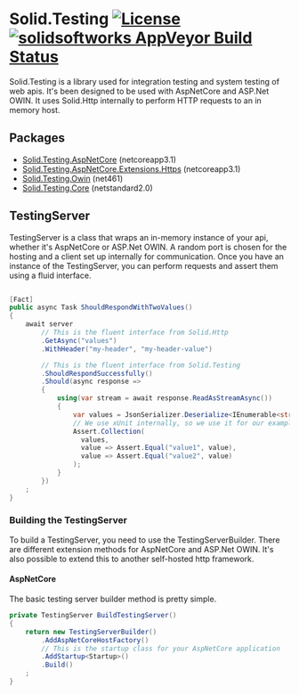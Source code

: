 # Solid.Testing [![License](https://img.shields.io/github/license/mashape/apistatus.svg)](https://en.wikipedia.org/wiki/MIT_License) [![solidsoftworks AppVeyor Build Status](https://ci.appveyor.com/api/projects/status/vy4d0qc5tp93nxhr?svg=true)](https://www.appveyor.com/)

Solid.Testing is a library used for integration testing and system testing of web apis. It's been designed to be used with AspNetCore and ASP.Net OWIN. It uses Solid.Http internally to perform HTTP requests to an in memory host.

## Packages
* [Solid.Testing.AspNetCore](https://www.nuget.org/packages/Solid.Testing.AspNetCore) (netcoreapp3.1)
* [Solid.Testing.AspNetCore.Extensions.Https](https://www.nuget.org/packages/Solid.Testing.AspNetCore.Extensions.Https) (netcoreapp3.1)
* [Solid.Testing.Owin](https://www.nuget.org/packages/Solid.Testing.Owin) (net461)
* [Solid.Testing.Core](https://www.nuget.org/packages/Solid.Testing.Core) (netstandard2.0)

## TestingServer
TestingServer is a class that wraps an in-memory instance of your api, whether it's AspNetCore or ASP.Net OWIN. A random port is chosen for the hosting and a client set up internally for communication. Once you have an instance of the TestingServer, you can perform requests and assert them using a fluid interface.

``` csharp

[Fact]
public async Task ShouldRespondWithTwoValues()
{
    await server
        // This is the fluent interface from Solid.Http 
        .GetAsync("values")
        .WithHeader("my-header", "my-header-value")

        // This is the fluent interface from Solid.Testing
        .ShouldRespondSuccessfully()
        .Should(async response =>
        {
            using(var stream = await response.ReadAsStreamAsync())
            {
                var values = JsonSerializer.Deserialize<IEnumerable<string>>(stream);
                // We use xUnit internally, so we use it for our examples. However, any unit test framework can work.
                Assert.Collection(
                  values,
                  value => Assert.Equal("value1", value),
                  value => Assert.Equal("value2", value)
                );
            }
        })
    ;
}
```

### Building the TestingServer
To build a TestingServer, you need to use the TestingServerBuilder. There are different extension methods for AspNetCore and ASP.Net OWIN. It's also possible to extend this to another self-hosted http framework.

#### AspNetCore
The basic testing server builder method is pretty simple.
```csharp
private TestingServer BuildTestingServer()
{
    return new TestingServerBuilder()
        .AddAspNetCoreHostFactory()
        // This is the startup class for your AspNetCore application
        .AddStartup<Startup>()
        .Build()
    ;
}
```
